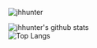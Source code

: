 <img src="https://komarev.com/ghpvc/?username=jhhunter" alt="jhhunter" /><br>

![jhhunter's github stats](https://github-readme-stats.vercel.app/api?username=jhhunter&show_icons=true&theme=tokyonight)<br>
![Top Langs](https://github-readme-stats.vercel.app/api/top-langs/?username=jhhunter&layout=compact&theme=tokyonight)
